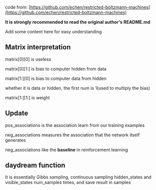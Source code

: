 code from: [https://github.com/echen/restricted-boltzmann-machines](https://github.com/echen/restricted-boltzmann-machines)

**It is strongly recommended to read the original author's README.md**

Add some content here for easy understanding

## Matrix interpretation

matrix[0][0] is useless

matrix[0][1:] is bias to computer hidden from data

matrix[1:][0] is bias to computer data from hidden

whether it is data or hidden, the first num is 1(used to multiply the bias)

matrix[1:][1:] is weight

## Update

pos_associations is the association learn from our training examples

neg_associations measures the association that the network itself generates

neg_associations like the **baseline** in reinforcement learning

## daydream function

It is essentially Gibbs sampling, continuous sampling hidden_states and visible_states num_samples times, and save result in samples

